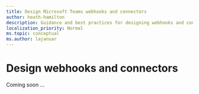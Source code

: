 ```yaml
---
title: Design Microsoft Teams webhooks and connectors
author: heath-hamilton
description: Guidance and best practices for designing webhooks and connectors for Microsoft Teams.
localization_priority: Normal
ms.topic: conceptual
ms.author: lajanuar
---
```

# Design webhooks and connectors

Coming soon ...
